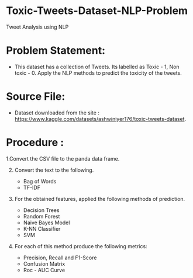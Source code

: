 # Toxic-Tweets-Dataset-NLP-Problem
Tweet Analysis using NLP

# Problem Statement:

  * This dataset has a collection of Tweets. Its labelled as Toxic - 1, Non toxic - 0. Apply the NLP methods to predict the toxicity of the tweets.

# Source File:

  * Dataset downloaded from the site : https://www.kaggle.com/datasets/ashwiniyer176/toxic-tweets-dataset.

# Procedure :

  1.Convert the CSV file to the panda data frame.

  2. Convert the text to the following.

     * Bag of Words
     * TF-IDF

  3. For the obtained features, applied the following methods of prediction.

       * Decision Trees
       * Random Forest
       * Naive Bayes Model
       * K-NN Classifier
       * SVM

  4. For each of this method produce the following metrics:

       * Precision, Recall and F1-Score
       * Confusion Matrix
       * Roc - AUC Curve
    
 
